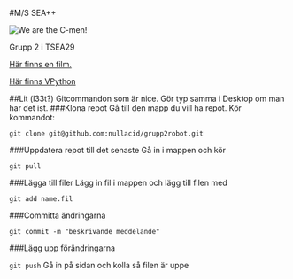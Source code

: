 #M/S SEA++


![We are the C-men!](http://i.imgur.com/1o7EmbK.png)

Grupp 2 i TSEA29

<a href="https://www.youtube.com/watch?v=q34f2McGfQo&feature=youtu.be">Här finns en film.</a>

<a href="http://vpython.org/index.html">Här finns VPython</a>

##Lit (l33t?) Gitcommandon som är nice.
Gör typ samma i Desktop om man har det ist.
###Klona repot
Gå till den mapp du vill ha repot.
Kör kommandot:


`git clone git@github.com:nullacid/grupp2robot.git`

###Uppdatera repot till det senaste
Gå in i mappen och kör

`git pull`

###Lägga till filer
Lägg in fil i mappen och lägg till filen med

`git add name.fil`

###Committa ändringarna

`git commit -m "beskrivande meddelande"`

###Lägg upp förändringarna

`git push`
Gå in på sidan och kolla så filen är uppe
